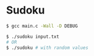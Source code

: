 # Sudoku

```sh
$ gcc main.c -Wall -D DEBUG
```

```sh
$ ./sudoku input.txt
# OR
$ ./sudoku # with random values
```